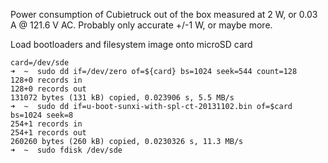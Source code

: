 Power consumption of Cubietruck out of the box measured at 2 W, or 0.03 A @ 121.6 V AC. Probably only accurate +/-1 W, or maybe more.

Load bootloaders and filesystem image onto microSD card

    card=/dev/sde                                             
    ➜  ~  sudo dd if=/dev/zero of=${card} bs=1024 seek=544 count=128
    128+0 records in
    128+0 records out
    131072 bytes (131 kB) copied, 0.023906 s, 5.5 MB/s
    ➜  ~  sudo dd if=u-boot-sunxi-with-spl-ct-20131102.bin of=$card bs=1024 seek=8
    254+1 records in
    254+1 records out
    260260 bytes (260 kB) copied, 0.0230326 s, 11.3 MB/s
    ➜  ~  sudo fdisk /dev/sde
